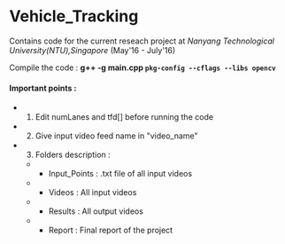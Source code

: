 # Vehicle_Tracking
Contains code for the current reseach project at *Nanyang Technological University(NTU),Singapore* (May'16 - July'16)

Compile the code :  **g++ -g main.cpp `pkg-config --cflags --libs opencv`** 

#### Important points :
- 1. Edit numLanes and tfd[] before running the code
- 2. Give input video feed name in "video_name"
- 3. Folders description :
    - * Input_Points : .txt file of all input videos
    - * Videos : All input videos
    - * Results : All output videos
    - * Report : Final report of the project
